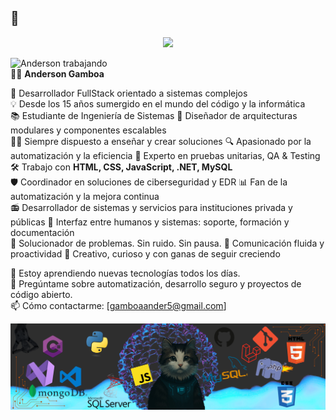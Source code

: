
## 👋

<p align="center">
  <a href="https://github.com/DenverCoder1/readme-typing-svg">
    <img src="https://readme-typing-svg.herokuapp.com?font=Fira+Code&color=00FFFF&size=22&center=true&vCenter=true&width=1000&lines=Salu2...+bienvenido+a+mi+lado+de+la+red;Yo+soy...+Anderson+Gamboa;FullStack+Developer+y+aprendiz+eterno;Hackear+no+es+romper+....+es+entender;Observo,+Analizo,+Automatizo,+Soluciono;¿Tienes+consultas?+Contáctame.">
  </a>
</p>

<!-- IMAGEN GIF A LA DERECHA -->
<img align="right" width="700" src="https://raw.githubusercontent.com/a1neo/a1neo/main/images/imagebannerwoman.gif" alt="Anderson trabajando"/>


---
🧑‍💻 **Anderson Gamboa**

👾 Desarrollador FullStack orientado a sistemas complejos  
💡 Desde los 15 años sumergido en el mundo del código y la informática  
📚 Estudiante de Ingeniería de Sistemas
🧬 Diseñador de arquitecturas modulares y componentes escalables    
👨‍🏫 Siempre dispuesto a enseñar y crear soluciones
🔍 Apasionado por la automatización y la eficiencia
🧪 Experto en pruebas unitarias, QA & Testing   
🛠️ Trabajo con **HTML, CSS, JavaScript, .NET, MySQL**  
🛡️ Coordinador en soluciones de ciberseguridad y EDR 
📊 Fan de la automatización y la mejora continua  
📻 Desarrollador de sistemas y servicios para instituciones privada y públicas
🤝 Interfaz entre humanos y sistemas: soporte, formación y documentación    
🎯 Solucionador de problemas. Sin ruido. Sin pausa. 
💬 Comunicación fluida y proactividad 
🧩 Creativo, curioso y con ganas de seguir creciendo  

🌱 Estoy aprendiendo nuevas tecnologías todos los días.  
💬 Pregúntame sobre automatización, desarrollo seguro y proyectos de código abierto.  
📫 Cómo contactarme: [gamboaander5@gmail.com]
<p align="center">
  <img src="https://raw.githubusercontent.com/a1neo/a1neo/main/images/cucobannergithub.png" alt="Banner de bienvenida" />
</p>
<!--
**a1neo/a1neo** is a ✨ _special_ ✨ repository because its `README.md` (this file) appears on your GitHub profile.

Here are some ideas to get you started:

- 🔭 I’m currently working on ...
- 🌱 I’m currently learning ...
- 👯 I’m looking to collaborate on ...
- 🤔 I’m looking for help with ...
- 💬 Ask me about ...
- 📫 How to reach me: ...
- 😄 Pronouns: ...
- ⚡ Fun fact: ...
-->

